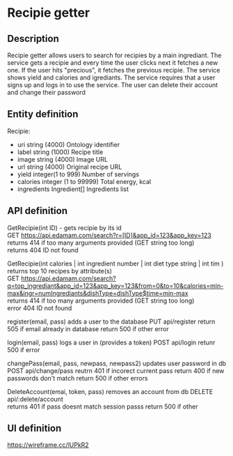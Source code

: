 # Recipie getter
## Description
Recipie getter allows users to search for recipies by a main ingrediant.
The service gets a recipie and every time the user clicks next it fetches a new one. If the user hits "precious", it fetches the previous recipie.
The service shows yield and calories and igrediants. 
The service requires that a user signs up and logs in to use the service. The user can delete their account and change their password

## Entity definition
Recipie:
- uri	string (4000)	Ontology identifier
- label	string (1000)	Recipe title
- image	string	(4000) Image URL
- url	string (4000)	Original recipe URL
- yield	integer(1 to 999)	Number of servings
- calories	integer (1 to 99999) Total energy, kcal
- ingredients	Ingredient[]	Ingredients list

## API definition
GetRecipie(int ID) - gets recipie by its id  
GET https://api.edamam.com/search?r=[ID]&app_id=123&app_key=123  
returns 414 if too many arguments provided (GET string too long)  
returns 404 ID not found

GetRecipie(int calories | int ingredient number | int diet type string | int tim ) returns top 10 recipes by attribute(s)  
GET https://api.edamam.com/search?q=top_ingrediant&app_id=123&app_key=123&from=0&to=10&calories=min-max&ingr=numIngrediants&dishType=dishType$time=min-max  
returns 414 if too many arguments provided (GET string too long)  
error 404 ID not found

register(email, pass) adds a user to the database
PUT api/register
return 505 if email already in database
return 500 if other error

login(email, pass) logs a user in (provides a token)
POST api/login
retunr 500 if error

changePass(email, pass, newpass, newpass2) updates user password in db
POST api/change/pass
 reutrn 401 if incorect current pass
 return 400 if new passwords don't match
 return 500 if other errors

DeleteAccount(emai, token, pass) removes an account from db
DELETE api/:delete/account  
returns 401 if pass doesnt match session passs
return 500 if other

## UI definition
https://wireframe.cc/lUPkR2
